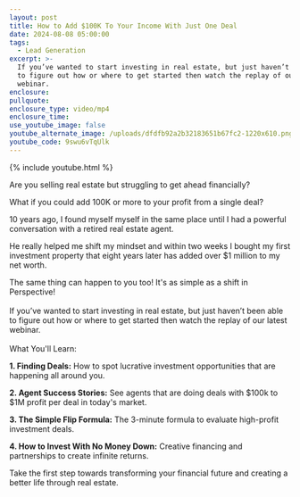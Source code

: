 ```yaml
---
layout: post
title: How to Add $100K To Your Income With Just One Deal
date: 2024-08-08 05:00:00
tags:
  - Lead Generation
excerpt: >-
  If you’ve wanted to start investing in real estate, but just haven’t been able
  to figure out how or where to get started then watch the replay of our latest
  webinar.
enclosure:
pullquote:
enclosure_type: video/mp4
enclosure_time:
use_youtube_image: false
youtube_alternate_image: /uploads/dfdfb92a2b32183651b67fc2-1220x610.png
youtube_code: 9swu6vTqUlk
---
```

{% include youtube.html %}

Are you selling real estate but struggling to get ahead financially?

What if you could add 100K or more to your profit from a single deal?

10 years ago, I found myself myself in the same place until I had a powerful conversation with a retired real estate agent.

He really helped me shift my mindset and within two weeks I bought my first investment property that eight years later has added over $1 million to my net worth.

The same thing can happen to you too! It's as simple as a shift in Perspective!<br><br>If you’ve wanted to start investing in real estate, but just haven’t been able to figure out how or where to get started then watch the replay of our latest webinar.<br><br>What You'll Learn:

**1\. Finding Deals:** How to spot lucrative investment opportunities that are happening all around you.

**2\. Agent Success Stories:** See agents that are doing deals with $100k to $1M profit per deal in today's market.

**3\. The Simple Flip Formula:** The 3-minute formula to evaluate high-profit investment deals.

**4\. How to Invest With No Money Down:** Creative financing and partnerships to create infinite returns.

Take the first step towards transforming your financial future and creating a better life through real estate.